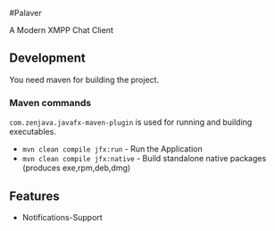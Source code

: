 #Palaver

A Modern XMPP Chat Client

## Development 
You need maven for building the project.

### Maven commands

`com.zenjava.javafx-maven-plugin` is used for running and building executables. 

* `mvn clean compile jfx:run` - Run the Application
* `mvn clean compile jfx:native` - Build standalone native packages (produces exe,rpm,deb,dmg)


## Features
- Notifications-Support

